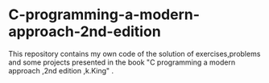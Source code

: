 # C-programming-a-modern-approach-2nd-edition
This repository contains my own code of the solution of exercises,problems and some projects presented in the book "C programming a modern approach ,2nd edition ,k.King" . 
